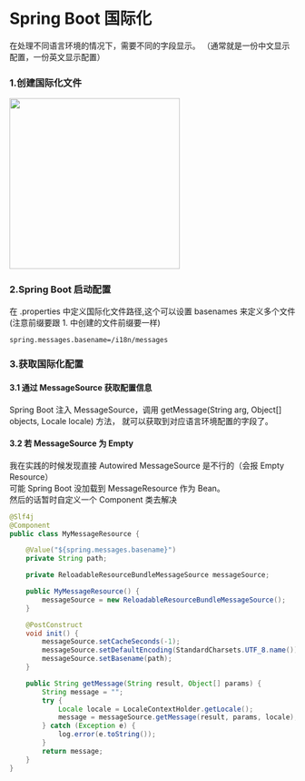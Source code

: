 # Spring Boot 国际化
在处理不同语言环境的情况下，需要不同的字段显示。
（通常就是一份中文显示配置，一份英文显示配置）

### 1.创建国际化文件 
<img src="https://github.com/LayneHuang/ForEasyCode/blob/master/images/pic_spring_locale.png" width="300">

### 2.Spring Boot 启动配置
在 .properties 中定义国际化文件路径,这个可以设置 basenames 来定义多个文件  
(注意前缀要跟 1. 中创建的文件前缀要一样)
```properties
spring.messages.basename=/i18n/messages
```

### 3.获取国际化配置

#### 3.1 通过 MessageSource 获取配置信息
Spring Boot 注入 MessageSource，调用 getMessage(String arg, Object[] objects, Locale locale) 方法，
就可以获取到对应语言环境配置的字段了。 
 
#### 3.2 若 MessageSource 为 Empty
我在实践的时候发现直接 Autowired MessageSource 是不行的（会报 Empty Resource）  
可能 Spring Boot 没加载到 MessageResource 作为 Bean。  
然后的话暂时自定义一个 Component 类去解决
```java
@Slf4j
@Component
public class MyMessageResource {

    @Value("${spring.messages.basename}")
    private String path;

    private ReloadableResourceBundleMessageSource messageSource;

    public MyMessageResource() {
        messageSource = new ReloadableResourceBundleMessageSource();
    }

    @PostConstruct
    void init() {
        messageSource.setCacheSeconds(-1);
        messageSource.setDefaultEncoding(StandardCharsets.UTF_8.name());
        messageSource.setBasename(path);
    }

    public String getMessage(String result, Object[] params) {
        String message = "";
        try {
            Locale locale = LocaleContextHolder.getLocale();
            message = messageSource.getMessage(result, params, locale);
        } catch (Exception e) {
            log.error(e.toString());
        }
        return message;
    }
}
```